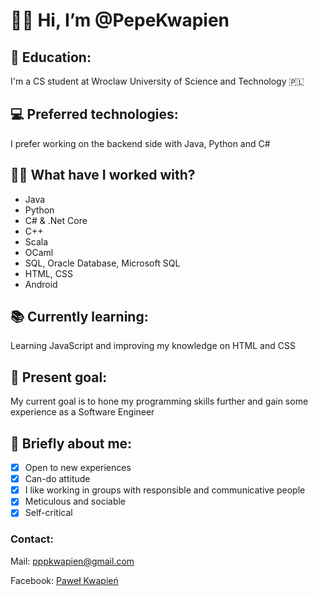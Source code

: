 # 👋:smile: Hi, I’m @PepeKwapien
## :school: Education:
I'm a CS student at Wroclaw University of Science and Technology :poland:

## :computer: Preferred technologies:
I prefer working on the backend side with Java, Python and C#

## :man_technologist: What have I worked with?
- Java
- Python
- C# & .Net Core
- C++
- Scala
- OCaml
- SQL, Oracle Database, Microsoft SQL
- HTML, CSS
- Android

## :books: Currently learning:
Learning JavaScript and improving my knowledge on HTML and CSS

## :star2: Present goal:
My current goal is to hone my programming skills further and gain some experience as a Software Engineer

## :adult: Briefly about me:
- [x] Open to new experiences
- [x] Can-do attitude
- [x] I like working in groups with responsible and communicative people
- [x] Meticulous and sociable
- [x] Self-critical

### Contact:
Mail: pppkwapien@gmail.com

Facebook: [Paweł Kwapień](https://www.facebook.com/p.kwapien/)

<!---
PepeKwapien/PepeKwapien is a ✨ special ✨ repository because its `README.md` (this file) appears on your GitHub profile.
You can click the Preview link to take a look at your changes.
--->
